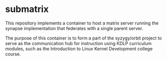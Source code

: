 # submatrix

This repository implements a container to host a matrix server
running the synapse implementation that federates with a single
parent server.

The purpose of this container is to form a part of the syzygy/orbit
project to serve as the communication hub for instruction using KDLP
curriculum modules, such as the Introduction to Linux Kernel Development
college course.
